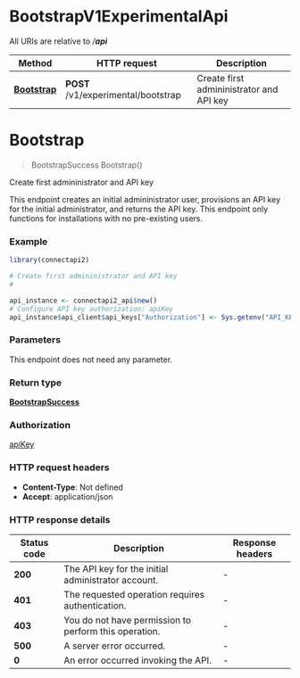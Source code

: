 # BootstrapV1ExperimentalApi

All URIs are relative to */__api__*

Method | HTTP request | Description
------------- | ------------- | -------------
[**Bootstrap**](BootstrapV1ExperimentalApi.md#Bootstrap) | **POST** /v1/experimental/bootstrap | Create first admininistrator and API key


# **Bootstrap**
> BootstrapSuccess Bootstrap()

Create first admininistrator and API key

This endpoint creates an initial admininistrator user, provisions an API key for the initial administrator, and returns the API key. This endpoint only functions for installations with no pre-existing users.

### Example
```R
library(connectapi2)

# Create first admininistrator and API key
#

api_instance <- connectapi2_api$new()
# Configure API key authorization: apiKey
api_instance$api_client$api_keys["Authorization"] <- Sys.getenv("API_KEY")
```

### Parameters
This endpoint does not need any parameter.

### Return type

[**BootstrapSuccess**](BootstrapSuccess.md)

### Authorization

[apiKey](../README.md#apiKey)

### HTTP request headers

 - **Content-Type**: Not defined
 - **Accept**: application/json

### HTTP response details
| Status code | Description | Response headers |
|-------------|-------------|------------------|
| **200** | The API key for the initial administrator account. |  -  |
| **401** | The requested operation requires authentication. |  -  |
| **403** | You do not have permission to perform this operation. |  -  |
| **500** | A server error occurred. |  -  |
| **0** | An error occurred invoking the API. |  -  |

